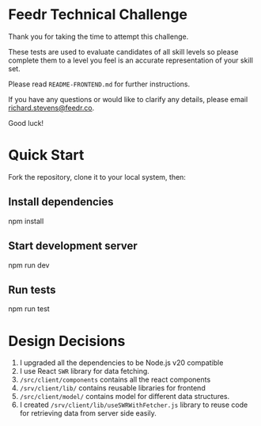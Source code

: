 # Feedr Technical Challenge

Thank you for taking the time to attempt this challenge.

These tests are used to evaluate candidates of all skill levels so please complete them to a level you feel is an accurate representation of your skill set.

Please read `README-FRONTEND.md` for further instructions.

If you have any questions or would like to clarify any details, please email richard.stevens@feedr.co.

Good luck!

# Quick Start
Fork the repository, clone it to your local system, then:

## Install dependencies
npm install

## Start development server
npm run dev

## Run tests
npm run test

# Design Decisions
1. I upgraded all the dependencies to be Node.js v20 compatible
2. I use React `SWR` library for data fetching.
3. `/src/client/components` contains all the react components
4. `/srv/client/lib/` contains reusable libraries for frontend
5. `/src/client/model/` contains model for different data structures.
6. I created `/srv/client/lib/useSWRWithFetcher.js` library to reuse code for retrieving data from server side easily.